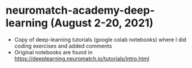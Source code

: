 # neuromatch-academy-deep-learning (August 2-20, 2021) 
* Copy of deep-learning tutorials (google colab notebooks) where I did coding exercises and added comments  
* Original notebooks are found in https://deeplearning.neuromatch.io/tutorials/intro.html
